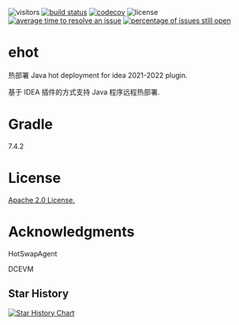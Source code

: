 
![visitors](https://visitor-badge.glitch.me/badge?page_id=colosobo.ehot&left_color=green&right_color=red)
[![build status](https://travis-ci.com/colosobo/ehot.svg?branch=master)](https://travis-ci.com/colosobo/ehot)
[![codecov](https://codecov.io/gh/colosobo/ehot/branch/master/graph/badge.svg)](https://codecov.io/gh/colosobo/ehot)
![license](https://img.shields.io/github/license/colosobo/ehot.svg)
[![average time to resolve an issue](http://isitmaintained.com/badge/resolution/colosobo/ehot.svg)](http://isitmaintained.com/project/colosobo/ehot "average time to resolve an issue")
[![percentage of issues still open](http://isitmaintained.com/badge/open/colosobo/ehot.svg)](http://isitmaintained.com/project/colosobo/ehot "percentage of issues still open")

# ehot
热部署 Java hot deployment for idea 2021-2022 plugin.

基于 IDEA 插件的方式支持 Java 程序远程热部署.

# Gradle

7.4.2

# License

[Apache 2.0 License.](https://github.com/colosobo/ehot/blob/main/LICENSE)


# Acknowledgments

HotSwapAgent

DCEVM

## Star History

[![Star History Chart](https://api.star-history.com/svg?repos=colosobo/ehot&type=Date)](https://star-history.com/#colosobo/ehot&Date)

